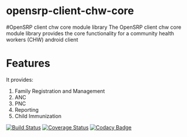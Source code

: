 # opensrp-client-chw-core

#OpenSRP client chw core module library
The OpenSRP client chw core module library provides the core functionality for a  community health workers (CHW) android client

# Features

It provides:

1. Family Registration and Management
2. ANC
3. PNC
4. Reporting
5. Child Immunization


[![Build Status](https://travis-ci.org/OpenSRP/opensrp-client-chw-corhttps://meet.google.com/pwg-mdzp-rdve.svg?branch=master)](https://travis-ci.org/OpenSRP/opensrp-client-chw-core) [![Coverage Status](https://coveralls.io/repos/github/OpenSRP/opensrp-client-chw-core/badge.svg?branch=master)](https://coveralls.io/github/OpenSRP/opensrp-client-chw-core?branch=master) [![Codacy Badge](https://api.codacy.com/project/badge/Grade/f68511a1ac164d58a3a48c1926c2326a)](https://www.codacy.com/app/OpenSRP/opensrp-client-chw-core?utm_source=github.com&amp;utm_medium=referral&amp;utm_content=OpenSRP/opensrp-client-chw-core&amp;utm_campaign=Badge_Grade)